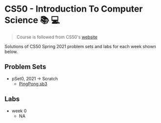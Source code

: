 # CS50 - Introduction To Computer Science 📚 💻

>Course is followed from CS50's [website](https://cs50.harvard.edu/x/2021/)

Solutions of CS50 Spring 2021 problem sets and labs for each week shown below.

## Problem Sets

- pSet0, 2021 -> Scratch
  - [PingPong.sb3](./problems/pSet0/PingPong.sb3)

## Labs

- week 0
  - NA
